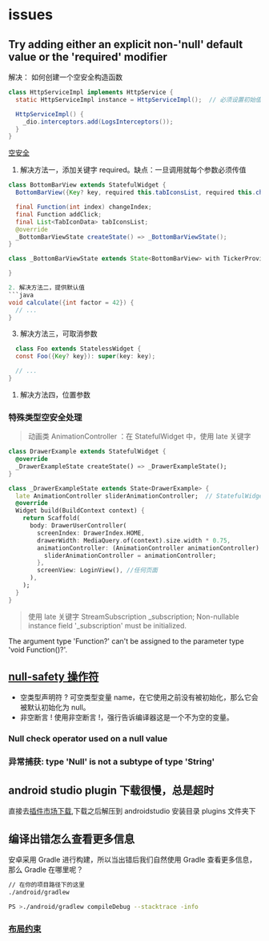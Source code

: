 # issues

## Try adding either an explicit non-'null' default value or the 'required' modifier

解决： 如何创建一个空安全构造函数

```java
class HttpServiceImpl implements HttpService {
  static HttpServiceImpl instance = HttpServiceImpl();  // 必须设置初始值

  HttpServiceImpl() {
    _dio.interceptors.add(LogsInterceptors());
  }
}
```

[空安全](https://stackoverflow.com/questions/64560461/the-parameter-cant-have-a-value-of-null-because-of-its-type-in-dart)

1. 解决方法一，添加关键字 required。缺点：一旦调用就每个参数必须传值

````java
class BottomBarView extends StatefulWidget {
  BottomBarView({Key? key, required this.tabIconsList, required this.changeIndex, required this.addClick}) : super(key: key);

  final Function(int index) changeIndex;
  final Function addClick;
  final List<TabIconData> tabIconsList;
  @override
  _BottomBarViewState createState() => _BottomBarViewState();
}

class _BottomBarViewState extends State<BottomBarView> with TickerProviderStateMixin {

}

2. 解决方法二，提供默认值
```java
void calculate({int factor = 42}) {
  // ...
}
````

3. 解决方法三，可取消参数

```java
  class Foo extends StatelessWidget {
  const Foo({Key? key}): super(key: key);

  // ...
}
```

1. 解决方法四，位置参数

### 特殊类型空安全处理

> 动画类 AnimationController ：在 StatefulWidget 中，使用 late 关键字

```dart
class DrawerExample extends StatefulWidget {
  @override
  _DrawerExampleState createState() => _DrawerExampleState();
}

class _DrawerExampleState extends State<DrawerExample> {
  late AnimationController sliderAnimationController;  // StatefulWidget 延迟定义  AnimationController
  @override
  Widget build(BuildContext context) {
    return Scaffold(
      body: DrawerUserController(
        screenIndex: DrawerIndex.HOME,
        drawerWidth: MediaQuery.of(context).size.width * 0.75,
        animationController: (AnimationController animationController) {
          sliderAnimationController = animationController;
        },
        screenView: LoginView(), //任何页面
      ),
    );
  }
}
```

> 使用 late 关键字 StreamSubscription<ConnectivityResult> \_subscription;
> Non-nullable instance field '\_subscription' must be initialized.

The argument type 'Function?' can't be assigned to the parameter type 'void Function()?'.

## [null-safety 操作符](https://gitchat.csdn.net/columnTopic/5e9d22812b34772795872415)

- 空类型声明符 ? 可空类型变量 name，在它使用之前没有被初始化，那么它会被默认初始化为 null。
- 非空断言 ! 使用非空断言 !，强行告诉编译器这是一个不为空的变量。

### Null check operator used on a null value

### 异常捕获: type 'Null' is not a subtype of type 'String'

## android studio plugin 下载很慢，总是超时

直接去[插件市场下载](https://plugins.jetbrains.com/),下载之后解压到 androidstudio 安装目录 plugins 文件夹下

## 编译出错怎么查看更多信息

安卓采用 Gradle 进行构建，所以当出错后我们自然使用 Gradle 查看更多信息，那么 Gradle 在哪里呢？

```bash
// 在你的项目路径下的这里
./android/gradlew
```

```bash
PS >./android/gradlew compileDebug --stacktrace -info
```

### [布局约束](https://www.jianshu.com/p/b956b8a37012)
